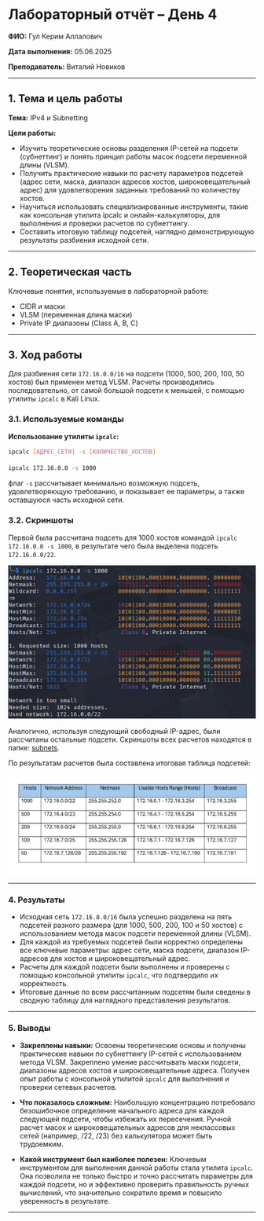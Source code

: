 
# Лабораторный отчёт – День 4


**ФИО:** Гул Керим Аллалович
 
**Дата выполнения:** 05.06.2025

**Преподаватель:** Виталий Новиков 


---

## 1. Тема и цель работы

**Тема:** IPv4 и Subnetting

**Цели работы:**

- Изучить теоретические основы разделения IP-сетей на подсети (субнеттинг) и понять принцип работы масок подсети переменной длины (VLSM).
- Получить практические навыки по расчету параметров подсетей (адрес сети, маска, диапазон адресов хостов, широковещательный адрес) для удовлетворения заданных требований по количеству хостов.
- Научиться использовать специализированные инструменты, такие как консольная утилита ipcalc и онлайн-калькуляторы, для выполнения и проверки расчетов по субнеттингу.
- Составить итоговую таблицу подсетей, наглядно демонстрирующую результаты разбиения исходной сети.

---

## 2. Теоретическая часть

Ключевые понятия, используемые в лабораторной работе:

- CIDR и маски
- VLSM (переменная длина маски)
- Private IP диапазоны (Class A, B, C)


---

## 3. Ход работы

Для разбиения сети `172.16.0.0/16` на подсети (1000, 500, 200, 100, 50 хостов) был применен метод VLSM. Расчеты производились последовательно, от самой большой подсети к меньшей, с помощью утилиты `ipcalc` в Kali Linux.

### 3.1. Используемые команды

**Использование утилиты `ipcalc`:**

```bash
ipcalc [АДРЕС_СЕТИ] -s [КОЛИЧЕСТВО_ХОСТОВ]

ipcalc 172.16.0.0 -s 1000

```

флаг `-s` рассчитывает минимально возможную подсеть, удовлетворяющую требованию, и показывает ее параметры, а также оставшуюся часть исходной сети.


### 3.2. Скриншоты

Первой была рассчитана подсеть для 1000 хостов командой `ipcalc 172.16.0.0 -s 1000`, в результате чего была выделена подсеть `172.16.0.0/22`.

![Расчет подсети на 1000 хостов с помощью ipcalc](https://raw.githubusercontent.com/Nelass1c/practica-konvey/main/day04/subnets/1000_hosts.jpg)

Аналогично, используя следующий свободный IP-адрес, были рассчитаны остальные подсети. Скриншоты всех расчетов находятся в папке: [subnets](https://github.com/Nelass1c/practica-konvey/tree/main/day04/subnets).


По результатам расчетов была составлена итоговая таблица подсетей:

![Таблица подсетей](https://raw.githubusercontent.com/Nelass1c/practica-konvey/main/day04/table/table.jpg)

---

### 4. Результаты

*   Исходная сеть `172.16.0.0/16` была успешно разделена на пять подсетей разного размера (для 1000, 500, 200, 100 и 50 хостов) с использованием метода масок подсети переменной длины (VLSM).
*   Для каждой из требуемых подсетей были корректно определены все ключевые параметры: адрес сети, маска подсети, диапазон IP-адресов для хостов и широковещательный адрес.
*   Расчеты для каждой подсети были выполнены и проверены с помощью консольной утилиты `ipcalc`, что подтвердило их корректность.
*   Итоговые данные по всем рассчитанным подсетям были сведены в сводную таблицу для наглядного представления результатов.

---

### 5. Выводы

*   **Закреплены навыки:** Освоены теоретические основы и получены практические навыки по субнеттингу IP-сетей с использованием метода VLSM. Закреплено умение рассчитывать маски подсети, диапазоны адресов хостов и широковещательные адреса. Получен опыт работы с консольной утилитой `ipcalc` для выполнения и проверки сетевых расчетов.

*   **Что показалось сложным:** Наибольшую концентрацию потребовало безошибочное определение начального адреса для каждой следующей подсети, чтобы избежать их пересечения. Ручной расчет масок и широковещательных адресов для неклассовых сетей (например, /22, /23) без калькулятора может быть трудоемким.

*   **Какой инструмент был наиболее полезен:** Ключевым инструментом для выполнения данной работы стала утилита `ipcalc`. Она позволила не только быстро и точно рассчитать параметры для каждой подсети, но и эффективно проверить правильность ручных вычислений, что значительно сократило время и повысило уверенность в результате.

---
